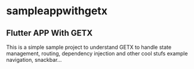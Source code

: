 # sampleappwithgetx

## Flutter APP With GETX

This is a simple sample project to understand GETX to handle state management, 
routing, dependency injection and other cool stufs example navigation, snackbar...
